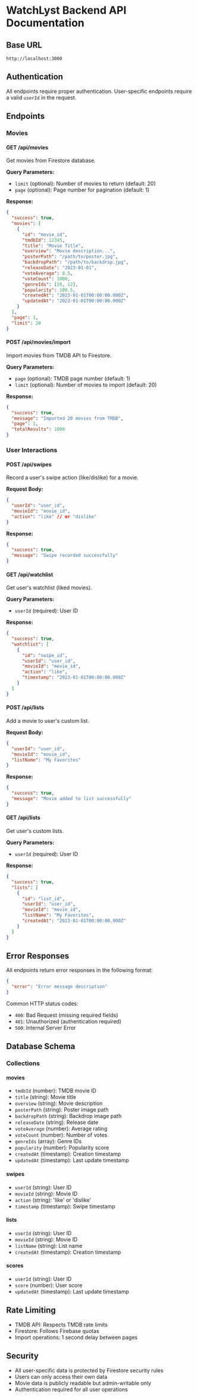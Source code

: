 # WatchLyst Backend API Documentation

## Base URL
```
http://localhost:3000
```

## Authentication
All endpoints require proper authentication. User-specific endpoints require a valid `userId` in the request.

## Endpoints

### Movies

#### GET /api/movies
Get movies from Firestore database.

**Query Parameters:**
- `limit` (optional): Number of movies to return (default: 20)
- `page` (optional): Page number for pagination (default: 1)

**Response:**
```json
{
  "success": true,
  "movies": [
    {
      "id": "movie_id",
      "tmdbId": 12345,
      "title": "Movie Title",
      "overview": "Movie description...",
      "posterPath": "/path/to/poster.jpg",
      "backdropPath": "/path/to/backdrop.jpg",
      "releaseDate": "2023-01-01",
      "voteAverage": 8.5,
      "voteCount": 1000,
      "genreIds": [28, 12],
      "popularity": 100.5,
      "createdAt": "2023-01-01T00:00:00.000Z",
      "updatedAt": "2023-01-01T00:00:00.000Z"
    }
  ],
  "page": 1,
  "limit": 20
}
```

#### POST /api/movies/import
Import movies from TMDB API to Firestore.

**Query Parameters:**
- `page` (optional): TMDB page number (default: 1)
- `limit` (optional): Number of movies to import (default: 20)

**Response:**
```json
{
  "success": true,
  "message": "Imported 20 movies from TMDB",
  "page": 1,
  "totalResults": 1000
}
```

### User Interactions

#### POST /api/swipes
Record a user's swipe action (like/dislike) for a movie.

**Request Body:**
```json
{
  "userId": "user_id",
  "movieId": "movie_id",
  "action": "like" // or "dislike"
}
```

**Response:**
```json
{
  "success": true,
  "message": "Swipe recorded successfully"
}
```

#### GET /api/watchlist
Get user's watchlist (liked movies).

**Query Parameters:**
- `userId` (required): User ID

**Response:**
```json
{
  "success": true,
  "watchlist": [
    {
      "id": "swipe_id",
      "userId": "user_id",
      "movieId": "movie_id",
      "action": "like",
      "timestamp": "2023-01-01T00:00:00.000Z"
    }
  ]
}
```

#### POST /api/lists
Add a movie to user's custom list.

**Request Body:**
```json
{
  "userId": "user_id",
  "movieId": "movie_id",
  "listName": "My Favorites"
}
```

**Response:**
```json
{
  "success": true,
  "message": "Movie added to list successfully"
}
```

#### GET /api/lists
Get user's custom lists.

**Query Parameters:**
- `userId` (required): User ID

**Response:**
```json
{
  "success": true,
  "lists": [
    {
      "id": "list_id",
      "userId": "user_id",
      "movieId": "movie_id",
      "listName": "My Favorites",
      "createdAt": "2023-01-01T00:00:00.000Z"
    }
  ]
}
```

## Error Responses

All endpoints return error responses in the following format:

```json
{
  "error": "Error message description"
}
```

Common HTTP status codes:
- `400`: Bad Request (missing required fields)
- `401`: Unauthorized (authentication required)
- `500`: Internal Server Error

## Database Schema

### Collections

#### movies
- `tmdbId` (number): TMDB movie ID
- `title` (string): Movie title
- `overview` (string): Movie description
- `posterPath` (string): Poster image path
- `backdropPath` (string): Backdrop image path
- `releaseDate` (string): Release date
- `voteAverage` (number): Average rating
- `voteCount` (number): Number of votes
- `genreIds` (array): Genre IDs
- `popularity` (number): Popularity score
- `createdAt` (timestamp): Creation timestamp
- `updatedAt` (timestamp): Last update timestamp

#### swipes
- `userId` (string): User ID
- `movieId` (string): Movie ID
- `action` (string): 'like' or 'dislike'
- `timestamp` (timestamp): Swipe timestamp

#### lists
- `userId` (string): User ID
- `movieId` (string): Movie ID
- `listName` (string): List name
- `createdAt` (timestamp): Creation timestamp

#### scores
- `userId` (string): User ID
- `score` (number): User score
- `updatedAt` (timestamp): Last update timestamp

## Rate Limiting

- TMDB API: Respects TMDB rate limits
- Firestore: Follows Firebase quotas
- Import operations: 1 second delay between pages

## Security

- All user-specific data is protected by Firestore security rules
- Users can only access their own data
- Movie data is publicly readable but admin-writable only
- Authentication required for all user operations 